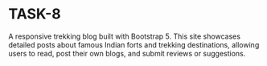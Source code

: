 # TASK-8
A responsive trekking blog built with Bootstrap 5. This site showcases detailed posts about famous Indian forts and trekking destinations, allowing users to read, post their own blogs, and submit reviews or suggestions.
